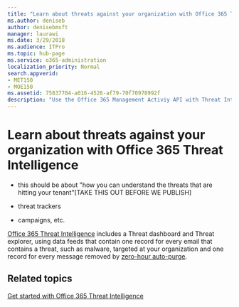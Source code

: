 ```yaml
---
title: "Learn about threats against your organization with Office 365 Threat Intelligence"
ms.author: deniseb
author: denisebmsft
manager: laurawi
ms.date: 3/29/2018
ms.audience: ITPro
ms.topic: hub-page
ms.service: o365-administration
localization_priority: Normal
search.appverid:
- MET150
- MOE150
ms.assetid: 75837784-a016-4526-af79-70f70978992f
description: "Use the Office 365 Management Activiy API with Threat Intelligence."
---
```


# Learn about threats against your organization with Office 365 Threat Intelligence

- this should be about "how you can understand the threats that are hitting your tenant"[TAKE THIS OUT BEFORE WE PUBLISH]
  
- threat trackers
  
- campaigns, etc.﻿
  
[Office 365 Threat Intelligence](office-365-ti.md) includes a Threat dashboard and Threat explorer, using data feeds that contain one record for every email that contains a threat, such as malware, targeted at your organization and one record for every message removed by [zero-hour auto-purge](zero-hour-auto-purge.md).
  
## Related topics

[Get started with Office 365 Threat Intelligence](get-started-with-ti.md)
  

